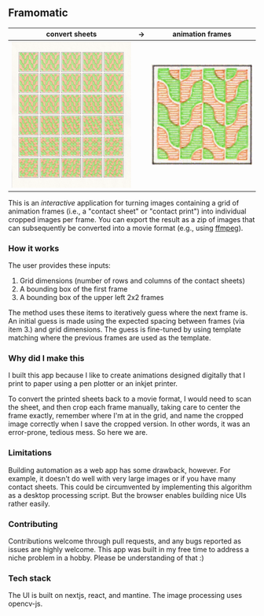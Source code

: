 ## Framomatic

convert sheets          | → | animation frames
:----------------------:|:-:|:-----------------------:
![demo pic](demo.png)   |   | ![demo video](demo.gif)

This is an *interactive* application for turning images containing a grid of animation frames (i.e., a "contact sheet" or "contact print") into individual cropped images per frame. You can export the result as a zip of images that can subsequently be converted into a movie format (e.g., using [ffmpeg](https://superuser.com/a/1462082)).

### How it works

The user provides these inputs:

1. Grid dimensions (number of rows and columns of the contact sheets)
2. A bounding box of the first frame
3. A bounding box of the upper left 2x2 frames

The method uses these items to iteratively guess where the next frame is. An initial guess is made using the expected spacing between frames (via item 3.) and grid dimensions. The guess is fine-tuned by using template matching where the previous frames are used as the template.

### Why did I make this

I built this app because I like to create animations designed digitally that I print to paper using a pen plotter or an inkjet printer.

To convert the printed sheets back to a movie format, I would need to scan the sheet, and then crop each frame manually, taking care to center the frame exactly, remember where I'm at in the grid, and name the cropped image correctly when I save the cropped version. In other words, it was an error-prone, tedious mess. So here we are.

### Limitations

Building automation as a web app has some drawback, however. For example, it doesn't do well with very large images or if you have many contact sheets. This could be circumvented by implementing this algorithm as a desktop processing script. But the browser enables building nice UIs rather easily.

### Contributing

Contributions welcome through pull requests, and any bugs reported as issues are highly welcome. This app was built in my free time to address a niche problem in a hobby. Please be understanding of that :)

### Tech stack

The UI is built on nextjs, react, and mantine. The image processing uses opencv-js. 
